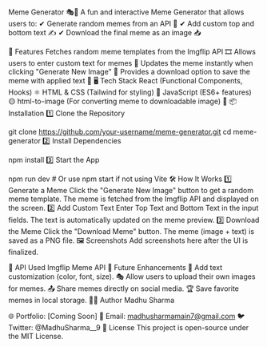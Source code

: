 Meme Generator 🎭📸
A fun and interactive Meme Generator that allows users to:
✔ Generate random memes from an API 📡
✔ Add custom top and bottom text ✍️
✔ Download the final meme as an image 📥

🚀 Features
Fetches random meme templates from the Imgflip API 🎞️
Allows users to enter custom text for memes 📝
Updates the meme instantly when clicking "Generate New Image" 🔄
Provides a download option to save the meme with applied text 📩
🖥️ Tech Stack
React (Functional Components, Hooks) ⚛️
HTML & CSS (Tailwind for styling) 🎨
JavaScript (ES6+ features) 🟡
html-to-image (For converting meme to downloadable image) 📸
📦 Installation
1️⃣ Clone the Repository

git clone https://github.com/your-username/meme-generator.git
cd meme-generator
2️⃣ Install Dependencies

npm install
3️⃣ Start the App

npm run dev  # Or use npm start if not using Vite
🛠️ How It Works
1️⃣ Generate a Meme
Click the "Generate New Image" button to get a random meme template.
The meme is fetched from the Imgflip API and displayed on the screen.
2️⃣ Add Custom Text
Enter Top Text and Bottom Text in the input fields.
The text is automatically updated on the meme preview.
3️⃣ Download the Meme
Click the "Download Meme" button.
The meme (image + text) is saved as a PNG file.
🖼️ Screenshots
Add screenshots here after the UI is finalized.

🔗 API Used
Imgflip Meme API
🔧 Future Enhancements
🎨 Add text customization (color, font, size).
🎭 Allow users to upload their own images for memes.
📤 Share memes directly on social media.
🏆 Save favorite memes in local storage.
👨‍💻 Author
Madhu Sharma

🌐 Portfolio: [Coming Soon]
📩 Email: madhusharmamain7@gmail.com
🐦 Twitter: @MadhuSharma__9
📜 License
This project is open-source under the MIT License.